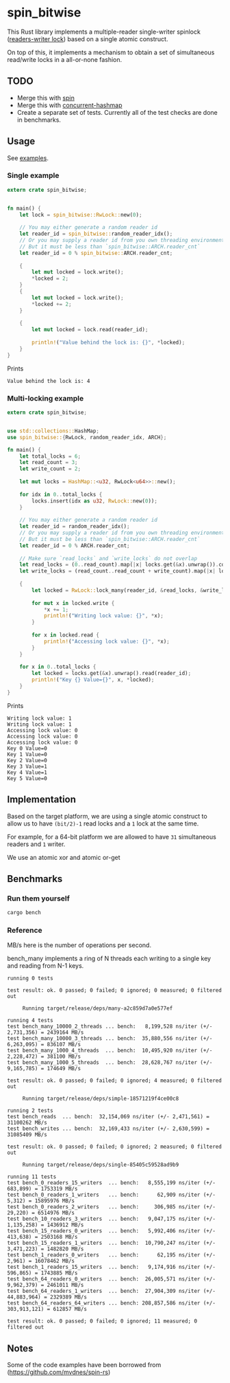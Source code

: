 spin_bitwise
===========

This Rust library implements a multiple-reader single-writer spinlock ([readers-writer lock](https://en.wikipedia.org/wiki/Readers–writer_lock)) based on a single atomic construct.

On top of this, it implements a mechanism to obtain a set of simultaneous read/write locks in a all-or-none fashion.

## TODO

 - Merge this with [spin](https://github.com/mvdnes/spin-rs)
 - Merge this with [concurrent-hashmap](https://github.com/veddan/rust-concurrent-hashmap/blob/master/benches/concurrent.rs)
 - Create a separate set of tests. Currently all of the test checks are done in benchmarks.

## Usage
See [examples](https://github.com/andreycizov/spin_bitwise_rs/tree/master/examples).

### Single example

```rust
extern crate spin_bitwise;


fn main() {
    let lock = spin_bitwise::RwLock::new(0);
    
    // You may either generate a random reader id
    let reader_id = spin_bitwise::random_reader_idx();
    // Or you may supply a reader id from you own threading environment
    // But it must be less than `spin_bitwise::ARCH.reader_cnt`
    let reader_id = 0 % spin_bitwise::ARCH.reader_cnt;
    
    {
        let mut locked = lock.write();
        *locked = 2;
    }
    {
        let mut locked = lock.write();
        *locked += 2;
    }
    
    {
        let mut locked = lock.read(reader_id);
        
        println!("Value behind the lock is: {}", *locked);
    }
}

```

Prints

```
Value behind the lock is: 4
```

### Multi-locking example

```rust
extern crate spin_bitwise;


use std::collections::HashMap;
use spin_bitwise::{RwLock, random_reader_idx, ARCH};

fn main() {
    let total_locks = 6;
    let read_count = 3;
    let write_count = 2;
    
    let mut locks = HashMap::<u32, RwLock<u64>>::new();
    
    for idx in 0..total_locks {
        locks.insert(idx as u32, RwLock::new(0));
    }
    
    // You may either generate a random reader id
    let reader_id = random_reader_idx();
    // Or you may supply a reader id from you own threading environment
    // But it must be less than `spin_bitwise::ARCH.reader_cnt`
    let reader_id = 0 % ARCH.reader_cnt;
    
    // Make sure `read_locks` and `write_locks` do not overlap
    let read_locks = (0..read_count).map(|x| locks.get(&x).unwrap()).collect();
    let write_locks = (read_count..read_count + write_count).map(|x| locks.get(&x).unwrap()).collect();
    
    {
        let locked = RwLock::lock_many(reader_id, &read_locks, &write_locks);
        
        for mut x in locked.write {
            *x += 1;
            println!("Writing lock value: {}", *x);
        }
        
        for x in locked.read {
            println!("Accessing lock value: {}", *x);
        }
    }
    
    for x in 0..total_locks {
        let locked = locks.get(&x).unwrap().read(reader_id);
        println!("Key {} Value={}", x, *locked);
    }
}
```

Prints

```
Writing lock value: 1
Writing lock value: 1
Accessing lock value: 0
Accessing lock value: 0
Accessing lock value: 0
Key 0 Value=0
Key 1 Value=0
Key 2 Value=0
Key 3 Value=1
Key 4 Value=1
Key 5 Value=0
```

## Implementation

Based on the target platform, we are using a single atomic construct to allow us to have `(bit/2)-1` read locks and a `1` lock at the same time.

For example, for a 64-bit platform we are allowed to have `31` simultaneous readers and `1` writer.

We use an atomic xor and atomic or-get

## Benchmarks
### Run them yourself

```bash
cargo bench
```

### Reference
MB/s here is the number of operations per second.

bench_many implements a ring of N threads each writing to a single key and reading from N-1 keys.

```bach
running 0 tests

test result: ok. 0 passed; 0 failed; 0 ignored; 0 measured; 0 filtered out

     Running target/release/deps/many-a2c859d7a0e577ef

running 4 tests
test bench_many_10000_2_threads ... bench:   8,199,528 ns/iter (+/- 2,731,356) = 2439164 MB/s
test bench_many_10000_3_threads ... bench:  35,880,556 ns/iter (+/- 6,263,095) = 836107 MB/s
test bench_many_1000_4_threads  ... bench:  10,495,920 ns/iter (+/- 2,228,472) = 381100 MB/s
test bench_many_1000_5_threads  ... bench:  28,628,767 ns/iter (+/- 9,165,785) = 174649 MB/s

test result: ok. 0 passed; 0 failed; 0 ignored; 4 measured; 0 filtered out

     Running target/release/deps/simple-18571219f4ce00c8

running 2 tests
test bench_reads  ... bench:  32,154,069 ns/iter (+/- 2,471,561) = 31100262 MB/s
test bench_writes ... bench:  32,169,433 ns/iter (+/- 2,630,599) = 31085409 MB/s

test result: ok. 0 passed; 0 failed; 0 ignored; 2 measured; 0 filtered out

     Running target/release/deps/single-85405c59528ad9b9

running 11 tests
test bench_0_readers_15_writers  ... bench:   8,555,199 ns/iter (+/- 683,899) = 1753319 MB/s
test bench_0_readers_1_writers   ... bench:      62,909 ns/iter (+/- 5,312) = 15895976 MB/s
test bench_0_readers_2_writers   ... bench:     306,985 ns/iter (+/- 29,220) = 6514976 MB/s
test bench_10_readers_3_writers  ... bench:   9,047,175 ns/iter (+/- 1,135,258) = 1436912 MB/s
test bench_15_readers_0_writers  ... bench:   5,992,406 ns/iter (+/- 413,638) = 2503168 MB/s
test bench_15_readers_1_writers  ... bench:  10,790,247 ns/iter (+/- 3,471,223) = 1482820 MB/s
test bench_1_readers_0_writers   ... bench:      62,195 ns/iter (+/- 2,961) = 16078462 MB/s
test bench_1_readers_15_writers  ... bench:   9,174,916 ns/iter (+/- 596,865) = 1743885 MB/s
test bench_64_readers_0_writers  ... bench:  26,005,571 ns/iter (+/- 9,962,379) = 2461011 MB/s
test bench_64_readers_1_writers  ... bench:  27,904,309 ns/iter (+/- 44,883,964) = 2329389 MB/s
test bench_64_readers_64_writers ... bench: 208,857,586 ns/iter (+/- 303,913,121) = 612857 MB/s

test result: ok. 0 passed; 0 failed; 0 ignored; 11 measured; 0 filtered out
```

## Notes

Some of the code examples have been borrowed from (https://github.com/mvdnes/spin-rs)

